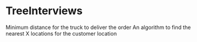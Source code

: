 # TreeInterviews
Minimum distance for the truck to deliver the order
An algorithm to find the nearest X locations for the customer location
